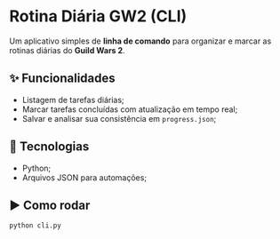# Rotina Diária GW2 (CLI)

Um aplicativo simples de **linha de comando** para organizar e marcar as rotinas diárias do **Guild Wars 2**.

## ✨ Funcionalidades
- Listagem de tarefas diárias;
- Marcar tarefas concluídas com atualização em tempo real;
- Salvar e analisar sua consistência em `progress.json`;

## 🧰 Tecnologias
- Python;
- Arquivos JSON para automações;

## ▶️ Como rodar
```bash
python cli.py
